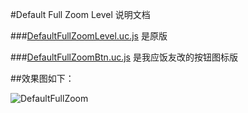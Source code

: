 #Default Full Zoom Level 说明文档

###[DefaultFullZoomLevel.uc.js](https://github.com/defpt/userChromeJs/blob/master/Default%20Full%20Zoom%20Level/DefaultFullZoomLevel.uc.js) 是原版

###[DefaultFullZoomBtn.uc.js](https://github.com/defpt/userChromeJs/blob/master/Default%20Full%20Zoom%20Level/DefaultFullZoomBtn.uc.js) 是我应饭友改的按钮图标版

##效果图如下：

![DefaultFullZoom](https://github.com/defpt/userChromeJs/blob/master/Default%20Full%20Zoom%20Level/DefaultFullZoom.png?raw=true)